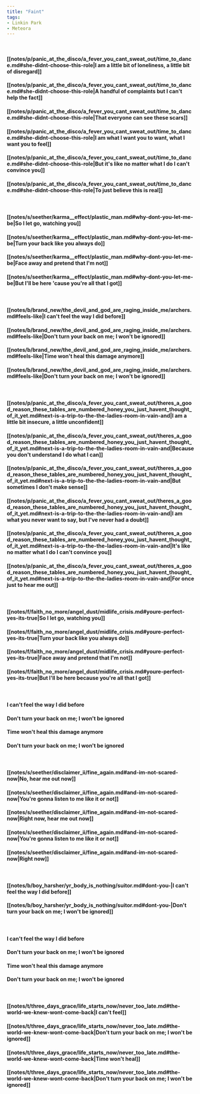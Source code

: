 ```yaml
---
title: "Faint"
tags:
- Linkin Park
- Meteora
---
```

&nbsp;
#### [[notes/p/panic_at_the_disco/a_fever_you_cant_sweat_out/time_to_dance.md#she-didnt-choose-this-role|I am a little bit of loneliness, a little bit of disregard]]
#### [[notes/p/panic_at_the_disco/a_fever_you_cant_sweat_out/time_to_dance.md#she-didnt-choose-this-role|A handful of complaints but I can't help the fact]]
#### [[notes/p/panic_at_the_disco/a_fever_you_cant_sweat_out/time_to_dance.md#she-didnt-choose-this-role|That everyone can see these scars]]
#### [[notes/p/panic_at_the_disco/a_fever_you_cant_sweat_out/time_to_dance.md#she-didnt-choose-this-role|I am what I want you to want, what I want you to feel]]
#### [[notes/p/panic_at_the_disco/a_fever_you_cant_sweat_out/time_to_dance.md#she-didnt-choose-this-role|But it's like no matter what I do I can't convince you]]
#### [[notes/p/panic_at_the_disco/a_fever_you_cant_sweat_out/time_to_dance.md#she-didnt-choose-this-role|To just believe this is real]]
&nbsp;
#### [[notes/s/seether/karma__effect/plastic_man.md#why-dont-you-let-me-be|So I let go, watching you]]
#### [[notes/s/seether/karma__effect/plastic_man.md#why-dont-you-let-me-be|Turn your back like you always do]]
#### [[notes/s/seether/karma__effect/plastic_man.md#why-dont-you-let-me-be|Face away and pretend that I'm not]]
#### [[notes/s/seether/karma__effect/plastic_man.md#why-dont-you-let-me-be|But I'll be here 'cause you're all that I got]]
&nbsp;
#### [[notes/b/brand_new/the_devil_and_god_are_raging_inside_me/archers.md#feels-like|I can't feel the way I did before]]
#### [[notes/b/brand_new/the_devil_and_god_are_raging_inside_me/archers.md#feels-like|Don't turn your back on me; I won't be ignored]]
#### [[notes/b/brand_new/the_devil_and_god_are_raging_inside_me/archers.md#feels-like|Time won't heal this damage anymore]]
#### [[notes/b/brand_new/the_devil_and_god_are_raging_inside_me/archers.md#feels-like|Don't turn your back on me; I won't be ignored]]
&nbsp;
#### [[notes/p/panic_at_the_disco/a_fever_you_cant_sweat_out/theres_a_good_reason_these_tables_are_numbered_honey_you_just_havent_thought_of_it_yet.md#next-is-a-trip-to-the-the-ladies-room-in-vain-and|I am a little bit insecure, a little unconfident]]
#### [[notes/p/panic_at_the_disco/a_fever_you_cant_sweat_out/theres_a_good_reason_these_tables_are_numbered_honey_you_just_havent_thought_of_it_yet.md#next-is-a-trip-to-the-the-ladies-room-in-vain-and|Because you don't understand I do what I can]]
#### [[notes/p/panic_at_the_disco/a_fever_you_cant_sweat_out/theres_a_good_reason_these_tables_are_numbered_honey_you_just_havent_thought_of_it_yet.md#next-is-a-trip-to-the-the-ladies-room-in-vain-and|But sometimes I don't make sense]]
#### [[notes/p/panic_at_the_disco/a_fever_you_cant_sweat_out/theres_a_good_reason_these_tables_are_numbered_honey_you_just_havent_thought_of_it_yet.md#next-is-a-trip-to-the-the-ladies-room-in-vain-and|I am what you never want to say, but I've never had a doubt]]
#### [[notes/p/panic_at_the_disco/a_fever_you_cant_sweat_out/theres_a_good_reason_these_tables_are_numbered_honey_you_just_havent_thought_of_it_yet.md#next-is-a-trip-to-the-the-ladies-room-in-vain-and|It's like no matter what I do I can't convince you]]
#### [[notes/p/panic_at_the_disco/a_fever_you_cant_sweat_out/theres_a_good_reason_these_tables_are_numbered_honey_you_just_havent_thought_of_it_yet.md#next-is-a-trip-to-the-the-ladies-room-in-vain-and|For once just to hear me out]]
&nbsp;
#### [[notes/f/faith_no_more/angel_dust/midlife_crisis.md#youre-perfect-yes-its-true|So I let go, watching you]]
#### [[notes/f/faith_no_more/angel_dust/midlife_crisis.md#youre-perfect-yes-its-true|Turn your back like you always do]]
#### [[notes/f/faith_no_more/angel_dust/midlife_crisis.md#youre-perfect-yes-its-true|Face away and pretend that I'm not]]
#### [[notes/f/faith_no_more/angel_dust/midlife_crisis.md#youre-perfect-yes-its-true|But I'll be here because you're all that I got]]
&nbsp;
#### I can't feel the way I did before
#### Don't turn your back on me; I won't be ignored
#### Time won't heal this damage anymore
#### Don't turn your back on me; I won't be ignored
&nbsp;
#### [[notes/s/seether/disclaimer_ii/fine_again.md#and-im-not-scared-now|No, hear me out now]]
#### [[notes/s/seether/disclaimer_ii/fine_again.md#and-im-not-scared-now|You're gonna listen to me like it or not]]
#### [[notes/s/seether/disclaimer_ii/fine_again.md#and-im-not-scared-now|Right now, hear me out now]]
#### [[notes/s/seether/disclaimer_ii/fine_again.md#and-im-not-scared-now|You're gonna listen to me like it or not]]
#### [[notes/s/seether/disclaimer_ii/fine_again.md#and-im-not-scared-now|Right now]]
&nbsp;
#### [[notes/b/boy_harsher/yr_body_is_nothing/suitor.md#dont-you-|I can't feel the way I did before]]
#### [[notes/b/boy_harsher/yr_body_is_nothing/suitor.md#dont-you-|Don't turn your back on me; I won't be ignored]]
&nbsp;
#### I can't feel the way I did before
#### Don't turn your back on me; I won't be ignored
#### Time won't heal this damage anymore
#### Don't turn your back on me; I won't be ignored
&nbsp;
#### [[notes/t/three_days_grace/life_starts_now/never_too_late.md#the-world-we-knew-wont-come-back|I can't feel]]
#### [[notes/t/three_days_grace/life_starts_now/never_too_late.md#the-world-we-knew-wont-come-back|Don't turn your back on me; I won't be ignored]]
#### [[notes/t/three_days_grace/life_starts_now/never_too_late.md#the-world-we-knew-wont-come-back|Time won't heal]]
#### [[notes/t/three_days_grace/life_starts_now/never_too_late.md#the-world-we-knew-wont-come-back|Don't turn your back on me; I won't be ignored]]
